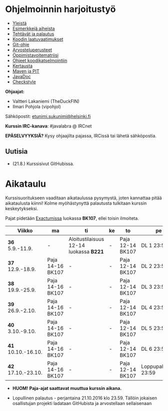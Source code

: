 # Ohjelmoinnin harjoitustyö
* [Yleistä](ohjeet/Yleista.md)
* [Esimerkkejä aiheista](ohjeet/Esimerkkeja-aiheista.md)
* [Tehtävät ja palautus](ohjeet/Tehtavat-ja-palautus.md)
* [Koodin laatuvaatimukset](ohjeet/Koodin-laatuvaatimukset.md)
* [Git-ohje](ohjeet/Git-ohje.md)
* [Arvosteluperusteet](ohjeet/Arvosteluperusteet.md)
* [Oppimistavoitematriisi](http://www.cs.helsinki.fi/courses/58160/matriisi)
* [Ohjeet koodikatselmointiin](ohjeet/Koodikatselmointi.md)
* [Kertausta](ohjeet/Kertausta.md)
* [Maven ja PIT](ohjeet/Maven-ja-PIT.md)
* [JavaDoc](ohjeet/JavaDoc.md)
* [Checkstyle](ohjeet/Checkstyle.md)

**Ohjaajat:**
* Valtteri Lakaniemi (TheDuckFIN)
* Ilmari Pohjola (vipohjol)

Sähköpostit: etunimi.sukunimi@helsinki.fi

**Kurssin IRC-kanava**:
\#javalabra @ IRCnet

**EPÄSELVYYKSIÄ?** Kysy ohjaajilta pajassa, IRCissä tai lähetä sähköpostia.

## Uutisia

* (21.8.) Kurssisivut GitHubissa. 

# Aikataulu

Kurssisuoritukseen vaaditaan aikataulussa pysymystä, joten kannattaa pitää aikataulusta kiinni! Kolme myöhästynyttä palautusta tulkitaan kurssin keskeytykseksi.

Pajat pidetään [Exactumissa](http://www.helsinki.fi/teknos/opetustilat/kumpula/gh2b/default.htm) luokassa **BK107**, ellei toisin ilmoiteta.

| Viikko | ma | ti | ke | to | pe | la | su |
| --- | --- | --- | --- | --- | --- | --- | --- |
| **36** <br> 5.9.-11.9. | - | Aloitustilaisuus 12-14 luokassa **B221** | - | Paja <br> 12-14 BK107 | DL 1 23:59 | - | - |
| **37** <br> 12.9.-18.9. | Paja <br> 14-16 BK107 | - | - | Paja <br> 12-14 BK107 | DL 2 23:59 | - | - |
| **38** <br> 19.9.-25.9.  | Paja <br> 14-16 BK107 | - | - | Paja <br> 12-14 BK107 | DL 3 23:59 | - | Katselmointi 1 DL 23:59 |
| **39** <br> 26.9.-2.10.  | Paja <br> 14-16 BK107 | - | - | Paja <br> 12-14 BK107 | DL 4 23:59 | - | - |
| **40** <br> 3.10.-9.10. | Paja <br> 14-16 BK107 | - | - | Paja <br> 12-14 BK107 | DL 5 23:59 | - | Katselmointi 2 DL 23:59 |
| **41** <br> 10.10.-16.10. | Paja <br> 14-16 BK107 | - | - | Paja <br> 12-14 BK107 | DL 6 23:59 | - | - |
| **42** <br> 17.10.-23.10. | Paja <br> 14-16 BK107 | - | - | Paja <br> 12-14 BK107 | Loppupalautus 23:59 | - | - |

* **HUOM!** **Paja-ajat saattavat muuttua kurssin aikana.**

* Lopullinen palautus - perjantaina 21.10.2016 klo 23.59. Tällöin jokaisen osallistujan projekti ladataan GitHubista ja arvostellaan sellaisenaan
